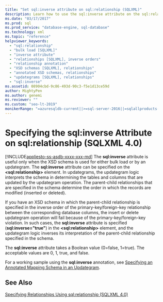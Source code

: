 ```yaml
---
title: "Set sql:inverse attribute on sql:relationship (SQLXML)"
description: Learn how to use the sql:inverse attribute on the sql:relationship element to specify relationships between database columns in an updategram operation.
ms.date: "03/17/2017"
ms.prod: sql
ms.prod_service: "database-engine, sql-database"
ms.technology: xml
ms.topic: "reference"
helpviewer_keywords: 
  - "sql:relationship"
  - "bulk load [SQLXML]"
  - "inverse attribute"
  - "relationships [SQLXML], inverse orders"
  - "relationship annotation"
  - "XSD schemas [SQLXML], relationships"
  - "annotated XSD schemas, relationships"
  - "updategrams [SQLXML], relationships"
  - "sql:inverse"
ms.assetid: 08904cbd-9c86-493d-90c3-f5e1d13ce59d
author: MightyPen
ms.author: genemi
ms.reviewer: ""
ms.custom: "seo-lt-2019"
monikerRange: "=azuresqldb-current||>=sql-server-2016||=sqlallproducts-allversions||>=sql-server-linux-2017||=azuresqldb-mi-current"
---
```

# Specifying the sql:inverse Attribute on sql:relationship (SQLXML 4.0)
[!INCLUDE[appliesto-ss-asdb-xxxx-xxx-md](../../includes/appliesto-ss-asdb-xxxx-xxx-md.md)]
  The **sql:inverse** attribute is useful only when the XSD schema is used for either bulk load or by an updategram. The **sql:inverse** attribute can be specified on the **\<sql:relationship>** element. In updategrams, the updategram logic interprets the schema in determining the tables and columns that are updated by the updategram operation. The parent-child relationships that are specified in the schema determine the order in which the records are modified (inserted or deleted).  
  
 If you have an XSD schema in which the parent-child relationship is specified in the inverse order of the primary-key/foreign-key relationship between the corresponding database columns, the insert or delete updategram operation will fail because of the primary-key/foreign-key violation. In such cases, the **sql:inverse** attribute is specified (**sql:inverse="true"**) in the **\<sql:relationship>** element, and the updategram logic inverses its interpretation of the parent-child relationship specified in the schema.  
  
 The **sql:inverse** attribute takes a Boolean value (0=false, 1=true). The acceptable values are 0, 1, true, and false.  
  
 For a working sample using the **sql:inverse** annotation, see [Specifying an Annotated Mapping Schema in an Updategram](../../relational-databases/sqlxml-annotated-xsd-schemas-xpath-queries/updategrams/specifying-an-annotated-mapping-schema-in-an-updategram-sqlxml-4-0.md).  
  
## See Also  
 [Specifying Relationships Using sql:relationship &#40;SQLXML 4.0&#41;](../../relational-databases/sqlxml-annotated-xsd-schemas-using/specifying-relationships-using-sql-relationship-sqlxml-4-0.md)  
  
  
